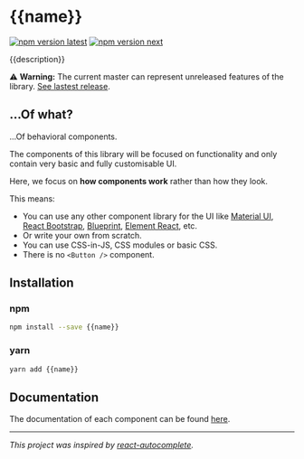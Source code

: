 # {{name}}

[![npm version latest](https://img.shields.io/npm/v/{{name}}/latest.svg?colorB=success&style=flat-square)](https://www.npmjs.com/package/{{name}})
[![npm version next](https://img.shields.io/npm/v/{{name}}/next.svg?colorB=blue&style=flat-square)](https://www.npmjs.com/package/{{name}}/v/{{version}})

{{description}}

⚠️ **Warning:** The current master can represent unreleased features of the library.
[See lastest release]({{repository.url}}/tree/{{version}}).

## ...Of what?

...Of behavioral components.

The components of this library will be focused on functionality and only contain very basic and fully customisable UI.

Here, we focus on **how components work** rather than how they look.

This means:

- You can use any other component library for the UI like [Material UI](https://material-ui.com/), [React Bootstrap](https://react-bootstrap.github.io/), [Blueprint](http://blueprintjs.com/), [Element React](https://eleme.github.io/element-react/#/en-US/quick-start), etc.
- Or write your own from scratch.
- You can use CSS-in-JS, CSS modules or basic CSS.
- There is no `<Button />` component.

## Installation

### npm

```sh
npm install --save {{name}}
```

### yarn

```sh
yarn add {{name}}
```

## Documentation

The documentation of each component can be found [here]({{repository.url}}/tree/{{version}}/docs).

---

_This project was inspired by [react-autocomplete](https://github.com/reactjs/react-autocomplete)._

